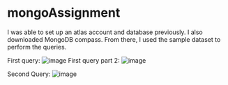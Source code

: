 # mongoAssignment

I was able to set up an atlas account and database previously. I also downloaded MongoDB compass. From there, I used the sample dataset to perform the queries.

First query:
![image](https://github.com/DylanCrooks/mongoAssignment/assets/157987346/ee404065-175e-4284-8bb0-d173f6d07920)
First query part 2:
![image](https://github.com/DylanCrooks/mongoAssignment/assets/157987346/40d054c5-1235-4479-80bf-3f2b375a277f)

Second Query:
![image](https://github.com/DylanCrooks/mongoAssignment/assets/157987346/f5ddb5df-e8bb-4916-b2d2-08aa4ebaf45f)

